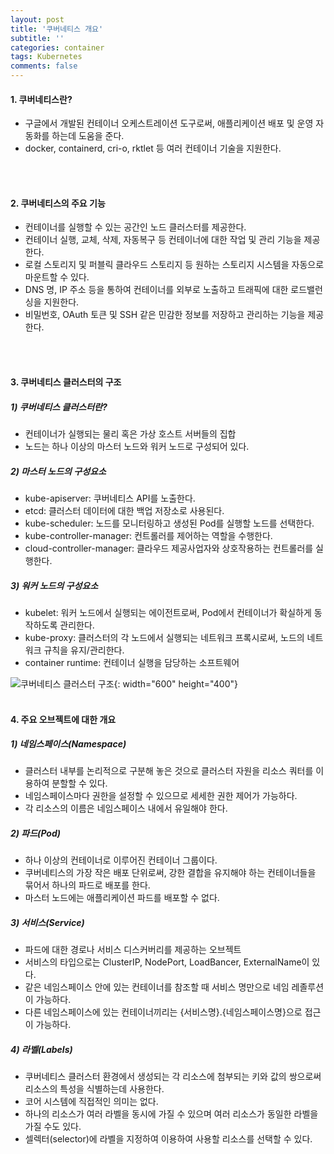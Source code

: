 ```yaml
---
layout: post
title: '쿠버네티스 개요'
subtitle: ''
categories: container
tags: Kubernetes
comments: false
---
```


#### 1. 쿠버네티스란? ####
- 구글에서 개발된 컨테이너 오케스트레이션 도구로써, 애플리케이션 배포 및 운영 자동화를 하는데 도움을 준다.
- docker, containerd, cri-o, rktlet 등 여러 컨테이너 기술을 지원한다.
<br/>
<br/>

#### 2. 쿠버네티스의 주요 기능 ####
- 컨테이너를 실행할 수 있는 공간인 노드 클러스터를 제공한다.
- 컨테이너 실행, 교체, 삭제, 자동복구 등 컨테이너에 대한 작업 및 관리 기능을 제공한다.
-  로컬 스토리지 및 퍼블릭 클라우드 스토리지 등 원하는 스토리지 시스템을 자동으로 마운트할 수 있다.
- DNS 명, IP 주소 등을 통하여 컨테이너를 외부로 노출하고 트래픽에 대한 로드밸런싱을 지원한다.
- 비밀번호, OAuth 토큰 및 SSH 같은 민감한 정보를 저장하고 관리하는 기능을 제공한다.
<br/>
<br/>

#### 3. 쿠버네티스 클러스터의 구조 ####
##### 1) 쿠버네티스 클러스터란?  #####
- 컨테이너가 실행되는 물리 혹은 가상 호스트 서버들의 집합
- 노드는 하나 이상의 마스터 노드와 워커 노드로 구성되어 있다. 

##### 2) 마스터 노드의 구성요소 #####
- kube-apiserver: 쿠버네티스 API를 노출한다.
- etcd: 클러스터 데이터에 대한 백업 저장소로 사용된다.
- kube-scheduler: 노드를 모니터링하고 생성된 Pod를 실행할 노드를 선택한다.
- kube-controller-manager: 컨트롤러를 제어하는 역할을 수행한다.
- cloud-controller-manager: 클라우드 제공사업자와 상호작용하는 컨트롤러를 실행한다.

##### 3) 워커 노드의 구성요소 #####
- kubelet: 워커 노드에서 실행되는 에이전트로써, Pod에서 컨테이너가 확실하게 동작하도록 관리한다.
- kube-proxy: 클러스터의 각 노드에서 실행되는 네트워크 프록시로써, 노드의 네트워크 규칙을 유지/관리한다.
- container runtime: 컨테이너 실행을 담당하는 소프트웨어

![쿠버네티스 클러스터 구조](https://as-shpark.github.io/assets/img/k8s-001.PNG){: width="600" height="400"}
<br/>
<br/>

#### 4. 주요 오브젝트에 대한 개요 ####
##### 1) 네임스페이스(Namespace) #####
- 클러스터 내부를 논리적으로 구분해 놓은 것으로 클러스터 자원을 리소스 쿼터를 이용하여 분할할 수 있다. 
- 네임스페이스마다 권한을 설정할 수 있으므로 세세한 권한 제어가 가능하다.
- 각 리소스의 이름은 네임스페이스 내에서 유일해야 한다.

##### 2) 파드(Pod) #####
- 하나 이상의 컨테이너로 이루어진 컨테이너 그룹이다.
- 쿠버네티스의 가장 작은 배포 단위로써, 강한 결합을 유지해야 하는 컨테이너들을 묶어서 하나의 파드로 배포를 한다. 
- 마스터 노드에는 애플리케이션 파드를 배포할 수 없다. 

##### 3) 서비스(Service) #####
- 파드에 대한 경로나 서비스 디스커버리를 제공하는 오브젝트
- 서비스의 타입으로는 ClusterIP, NodePort, LoadBancer, ExternalName이 있다.
- 같은 네임스페이스 안에 있는 컨테이너를 참조할 때 서비스 명만으로 네임 레졸루션이 가능하다. 
- 다른 네임스페이스에 있는 컨테이너끼리는 {서비스명}.{네임스페이스명}으로 접근이 가능하다.

##### 4) 라벨(Labels) #####
- 쿠버네티스 클러스터 환경에서 생성되는 각 리소스에 첨부되는 키와 값의 쌍으로써 리소스의 특성을 식별하는데 사용한다.
- 코어 시스템에 직접적인 의미는 없다.
- 하나의 리소스가 여러 라벨을 동시에 가질 수 있으며 여러 리소스가 동일한 라벨을 가질 수도 있다.
- 셀렉터(selector)에 라벨을 지정하여 이용하여 사용할 리소스를 선택할 수 있다.

